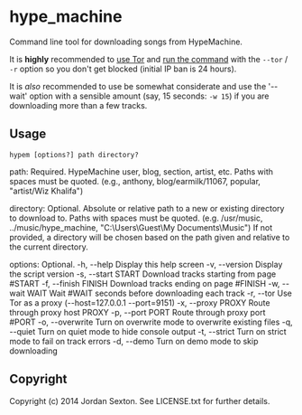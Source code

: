 # hype_machine

Command line tool for downloading songs from HypeMachine.

It is **highly** recommended to [use Tor](https://www.torproject.org/download/download-easy.html.en) and [run the command](#Usage) with the `--tor` / `-r` option so you don't get blocked (initial IP ban is 24 hours).

It is _also_ recommended to use be somewhat considerate and use the '--wait' option with a sensible amount (say, 15 seconds: `-w 15`) if you are downloading more than a few tracks.

## Usage

`hypem [options?] path directory?`

path: Required.
    HypeMachine user, blog, section, artist, etc.
    Paths with spaces must be quoted.
    (e.g., anthony, blog/earmilk/11067, popular, "artist/Wiz Khalifa")

directory: Optional.
    Absolute or relative path to a new or existing directory to download to.
    Paths with spaces must be quoted.
    (e.g. /usr/music, ../music/hype_machine, "C:\Users\Guest\My Documents\Music")
    If not provided, a directory will be chosen based on the path given and relative to the current directory.

options: Optional.
    -h, --help                       Display this help screen
    -v, --version                    Display the script version
    -s, --start START                Download tracks starting from page #START
    -f, --finish FINISH              Download tracks ending on page #FINISH
    -w, --wait WAIT                  Wait #WAIT seconds before downloading each track
    -r, --tor                        Use Tor as a proxy (--host=127.0.0.1 --port=9151)
    -x, --proxy PROXY                Route through proxy host PROXY
    -p, --port PORT                  Route through proxy port #PORT
    -o, --overwrite                  Turn on overwrite mode to overwrite existing files
    -q, --quiet                      Turn on quiet mode to hide console output
    -t, --strict                     Turn on strict mode to fail on track errors
    -d, --demo                       Turn on demo mode to skip downloading

## Copyright

Copyright (c) 2014 Jordan Sexton. See LICENSE.txt for further details.
